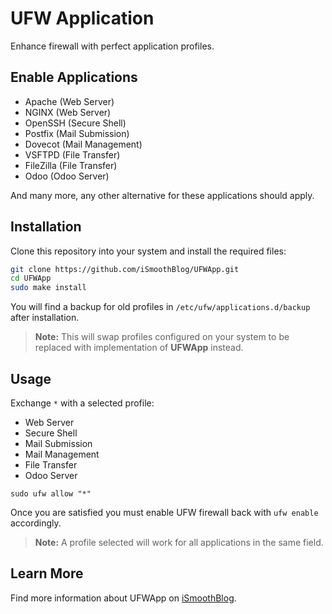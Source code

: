 # UFW Application
Enhance firewall with perfect application profiles.

## Enable Applications
* Apache (Web Server)
* NGINX (Web Server)
* OpenSSH (Secure Shell)
* Postfix (Mail Submission)
* Dovecot (Mail Management)
* VSFTPD (File Transfer)
* FileZilla (File Transfer)
* Odoo (Odoo Server)

And many more, any other alternative for these applications should apply.

## Installation
Clone this repository into your system and install the required files:

```sh
git clone https://github.com/iSmoothBlog/UFWApp.git
cd UFWApp
sudo make install
```

You will find a backup for old profiles in `/etc/ufw/applications.d/backup` after installation.

>**Note:** This will swap profiles configured on your system to be replaced with implementation of **UFWApp** instead.

## Usage
Exchange `*` with a selected profile:

* Web Server
* Secure Shell
* Mail Submission
* Mail Management
* File Transfer
* Odoo Server

```
sudo ufw allow "*"
```

Once you are satisfied you must enable UFW firewall back with `ufw enable` accordingly.

>**Note:** A profile selected will work for all applications in the same field.

## Learn More
Find more information about UFWApp on [iSmoothBlog](http://www.ismoothblog.com).
